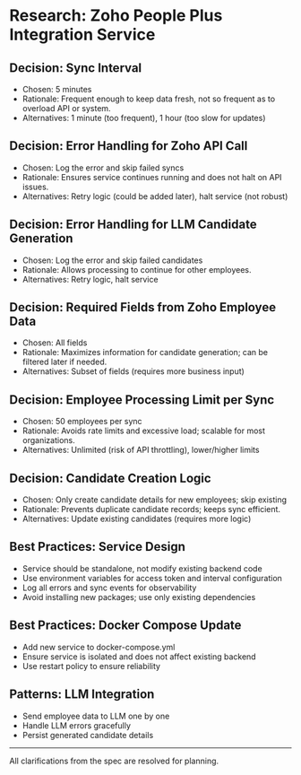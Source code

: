 # Research: Zoho People Plus Integration Service

## Decision: Sync Interval
- Chosen: 5 minutes
- Rationale: Frequent enough to keep data fresh, not so frequent as to overload API or system.
- Alternatives: 1 minute (too frequent), 1 hour (too slow for updates)

## Decision: Error Handling for Zoho API Call
- Chosen: Log the error and skip failed syncs
- Rationale: Ensures service continues running and does not halt on API issues.
- Alternatives: Retry logic (could be added later), halt service (not robust)

## Decision: Error Handling for LLM Candidate Generation
- Chosen: Log the error and skip failed candidates
- Rationale: Allows processing to continue for other employees.
- Alternatives: Retry logic, halt service

## Decision: Required Fields from Zoho Employee Data
- Chosen: All fields
- Rationale: Maximizes information for candidate generation; can be filtered later if needed.
- Alternatives: Subset of fields (requires more business input)

## Decision: Employee Processing Limit per Sync
- Chosen: 50 employees per sync
- Rationale: Avoids rate limits and excessive load; scalable for most organizations.
- Alternatives: Unlimited (risk of API throttling), lower/higher limits

## Decision: Candidate Creation Logic
- Chosen: Only create candidate details for new employees; skip existing
- Rationale: Prevents duplicate candidate records; keeps sync efficient.
- Alternatives: Update existing candidates (requires more logic)

## Best Practices: Service Design
- Service should be standalone, not modify existing backend code
- Use environment variables for access token and interval configuration
- Log all errors and sync events for observability
- Avoid installing new packages; use only existing dependencies

## Best Practices: Docker Compose Update
- Add new service to docker-compose.yml
- Ensure service is isolated and does not affect existing backend
- Use restart policy to ensure reliability

## Patterns: LLM Integration
- Send employee data to LLM one by one
- Handle LLM errors gracefully
- Persist generated candidate details

---
All clarifications from the spec are resolved for planning.
